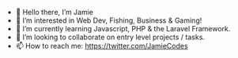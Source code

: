 - 👋 Hello there, I’m Jamie
- 👀 I’m interested in Web Dev, Fishing, Business & Gaming!
- 🌱 I’m currently learning Javascript, PHP & the Laravel Framework.
- 💞️ I’m looking to collaborate on entry level projects / tasks.
- 📫 How to reach me: https://twitter.com/JamieCodes

<!---
GizmoDevs/GizmoDevs is a ✨ special ✨ repository because its `README.md` (this file) appears on your GitHub profile.
You can click the Preview link to take a look at your changes.
--->
